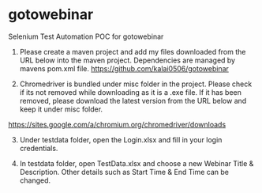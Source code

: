 # gotowebinar
Selenium Test Automation POC for gotowebinar

1. Please create a maven project and add my files downloaded from the URL below into the maven project. Dependencies are managed by mavens pom.xml file.
https://github.com/kalai0506/gotowebinar

2. Chromedriver is bundled under misc folder in the project. Please check if its not removed while downloading as it is a .exe file. If it has been removed, please download the latest version from the URL below and keep it under misc folder. 

https://sites.google.com/a/chromium.org/chromedriver/downloads

3. Under testdata folder, open the Login.xlsx and fill in your login credentials.

4. In testdata folder, open TestData.xlsx and choose a new Webinar Title & Description. Other details such as Start Time & End Time can be changed.
